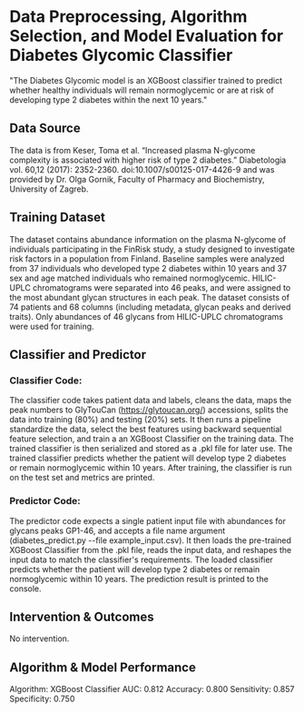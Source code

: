 # Data Preprocessing, Algorithm Selection, and Model Evaluation for Diabetes Glycomic Classifier
"The Diabetes Glycomic model is an XGBoost classifier trained to predict whether healthy individuals will remain normoglycemic or are at risk of developing type 2 diabetes within the next 10 years."

## Data Source
The data is from Keser, Toma et al. “Increased plasma N-glycome complexity is associated with higher risk of type 2 diabetes.” Diabetologia vol. 60,12 (2017): 2352-2360. doi:10.1007/s00125-017-4426-9 and was provided by Dr. Olga Gornik, Faculty of Pharmacy and Biochemistry, University of Zagreb.

## Training Dataset
The dataset contains abundance information on the plasma N-glycome of individuals participating in the FinRisk study, a study designed to investigate risk factors in a population from Finland. Baseline samples were analyzed from 37 individuals who developed type 2 diabetes within 10 years and 37 sex and age matched individuals who remained normoglycemic. HILIC-UPLC chromatograms were separated into 46 peaks, and were assigned to the most abundant glycan structures in each peak. The dataset consists of 74 patients and 68 columns (including metadata, glycan peaks and derived traits). Only abundances of 46 glycans from HILIC-UPLC chromatograms were used for training.

## Classifier and Predictor
### Classifier Code:
The classifier code takes patient data and labels, cleans the data, maps the peak numbers to GlyTouCan (https://glytoucan.org/) accessions, splits the data into training (80%) and testing (20%) sets. It then runs a pipeline standardize the data, select the best features using backward sequential feature selection, and train a an XGBoost Classifier on the training data. The trained classifier is then serialized and stored as a .pkl file for later use. The trained classifier predicts whether the patient will develop type 2 diabetes or remain normoglycemic within 10 years. After training, the classifier is run on the test set and metrics are printed.

### Predictor Code:
The predictor code expects a single patient input file with abundances for glycans peaks GP1-46, and accepts a file name argument (diabetes_predict.py --file example_input.csv). It then loads the pre-trained XGBoost Classifier from the .pkl file, reads the input data, and reshapes the input data to match the classifier's requirements. The loaded classifier predicts whether the patient will develop type 2 diabetes or remain normoglycemic within 10 years. The prediction result is printed to the console.

## Intervention & Outcomes
No intervention.

## Algorithm & Model Performance
Algorithm: XGBoost Classifier
AUC: 0.812
Accuracy: 0.800
Sensitivity: 0.857
Specificity: 0.750
